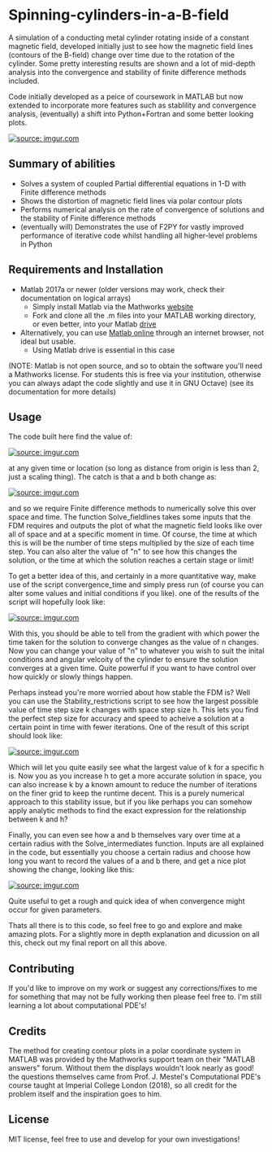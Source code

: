 # Spinning-cylinders-in-a-B-field #

A simulation of a conducting metal cylinder rotating inside of a constant magnetic field, developed initially just to see how the 
magnetic field lines (contours of the B-field) change over time due to the rotation of the cylinder. Some pretty interesting results are 
shown and a lot of mid-depth analysis into the convergence and stability of finite difference methods included.

Code initially developed as a peice of coursework in MATLAB but now extended to incorporate more features such as stablility and
convergence analysis, (eventually) a shift into Python+Fortran and some better looking plots. 

<a href="https://imgur.com/HCmheJ3"><img src="https://i.imgur.com/HCmheJ3.png" title="source: imgur.com"/></a>

## Summary of abilities ##

- Solves a system of coupled Partial differential equations in 1-D with Finite difference methods
- Shows the distortion of magnetic field lines via polar contour plots
- Performs numerical analysis on the rate of convergence of solutions and the stability of Finite difference methods
- (eventually will) Demonstrates the use of F2PY for vastly improved performance of iterative code whilst handling all higher-level problems in Python

## Requirements and Installation ## 

- Matlab 2017a or newer (older versions may work, check their documentation on logical arrays)
  - Simply install Matlab via the Mathworks <a href="https://uk.mathworks.com/products/matlab.html?s_tid=hp_products_matlab">website</a>
  - Fork and clone all the .m files into your MATLAB working directory, or even better, into your Matlab <a href="https://uk.mathworks.com/products/matlab-drive.html?s_tid=MLD_MLDOSI">drive</a>
- Alternatively, you can use <a href="https://uk.mathworks.com/products/matlab-online.html">Matlab online</a> through an internet browser, not ideal but usable.
  - Using Matlab drive is essential in this case

(NOTE: Matlab is not open source, and so to obtain the software you'll need a Mathworks license. For students this is free via your 
institution, otherwise you can always adapt the code slightly and use it in GNU Octave) (see its documentation for more details)

## Usage ##

The code built here find the value of:

<a href="https://imgur.com/HCmheJ3"><img src="https://i.imgur.com/HCmheJ3.png" title="source: imgur.com"/></a>

at any given time or location (so long as distance from origin is less than 2, just a scaling thing). The catch is that a and
b both change as:

<a href="https://imgur.com/HCmheJ3"><img src="https://i.imgur.com/HCmheJ3.png" title="source: imgur.com"/></a>

and so we require Finite difference methods to numerically solve this over space and time. The function Solve_fieldlines takes
some inputs that the FDM requires and outputs the plot of what the magnetic field looks like over all of space and at a 
specific moment in time. Of course, the time at which this is will be the number of time steps multiplied by the size of 
each time step. You can also alter the value of "n" to see how this changes the solution, or the time at which the solution
reaches a certain stage or limit!

To get a better idea of this, and certainly in a more quantitative way, make use of the script convergence_time and simply 
press run (of course you can alter some values and initial conditions if you like). one of the results of the script
will hopefully look like: 

<a href="https://imgur.com/HCmheJ3"><img src="https://i.imgur.com/HCmheJ3.png" title="source: imgur.com"/></a>

With this, you should be able to tell from the gradient with which power the time taken for the solution to converge 
changes as the value of n changes. Now you can change your value of "n" to whatever you wish to suit the inital 
conditions and angular velcoity of the cylinder to ensure the solution converges at a given time. Quite powerful
if you want to have control over how quickly or slowly things happen.

Perhaps instead you're more worried about how stable the FDM is? Well you can use the Stability_restrictions script
to see how the largest possible value of time step size k changes with space step size h. This lets you find the
perfect step size for accuracy and speed to acheive a solution at a certain point in time with fewer iterations.
One of the result of this script should look like:

<a href="https://imgur.com/HCmheJ3"><img src="https://i.imgur.com/HCmheJ3.png" title="source: imgur.com"/></a>

Which will let you quite easily see what the largest value of k for a specific h is. Now you as you increase h
to get a more accurate solution in space, you can also increase k by a known amount to reduce the number of 
iterations on the finer grid to keep the runtime decent. This is a purely numerical approach to this stability
issue, but if you like perhaps you can somehow apply analytic methods to find the exact expression for the
relationship between k and h?

Finally, you can even see how a and b themselves vary over time at a certain radius with the Solve_intermediates
function. Inputs are all explained in the code, but essentially you choose a certain radius and choose how long
you want to record the values of a and b there, and get a nice plot showing the change, looking like this:

<a href="https://imgur.com/HCmheJ3"><img src="https://i.imgur.com/HCmheJ3.png" title="source: imgur.com"/></a>

Quite useful to get a rough and quick idea of when convergence might occur for given parameters. 

Thats all there is to this code, so feel free to go and explore and make amazing plots. For a slightly more
in depth explanation and dicussion on all this, check out my final report on all this above.

## Contributing ##

If you'd like to improve on my work or suggest any corrections/fixes to me for something that may not be fully working then please feel 
free to. I'm still learning a lot about computational PDE's!

## Credits ##

The method for creating contour plots in a polar coordinate system in MATLAB was provided by the Mathworks support team on their "MATLAB 
answers" forum. Without them the displays wouldn't look nearly as good! the questions themselves came from Prof. J. Mestel's 
Computational PDE's course taught at Imperial College London (2018), so all credit for the problem itself and the inspiration goes to
him.

## License ##

MIT license, feel free to use and develop for your own investigations!


